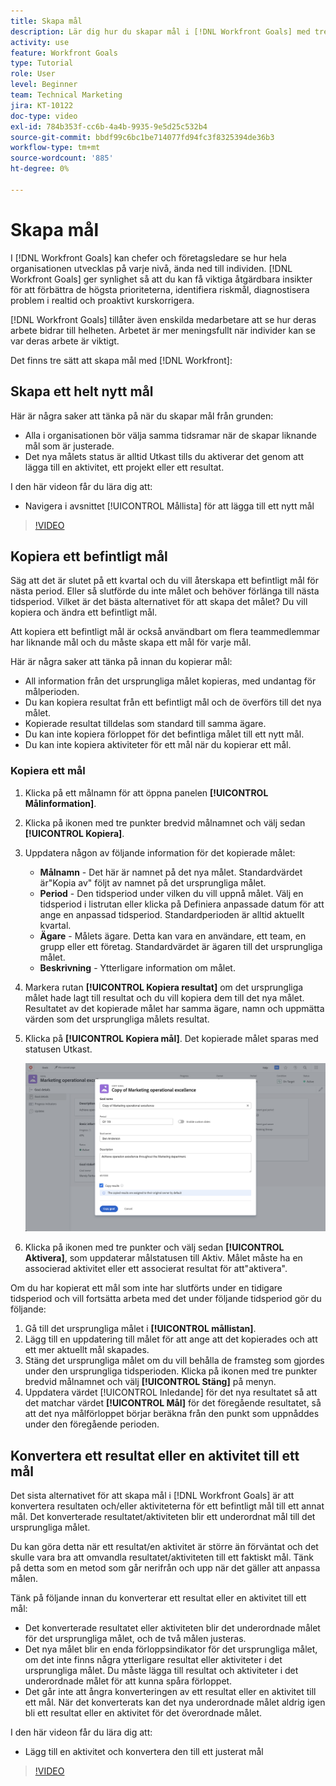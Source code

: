 ```yaml
---
title: Skapa mål
description: Lär dig hur du skapar mål i [!DNL Workfront Goals] med tre olika alternativ.
activity: use
feature: Workfront Goals
type: Tutorial
role: User
level: Beginner
team: Technical Marketing
jira: KT-10122
doc-type: video
exl-id: 784b353f-cc6b-4a4b-9935-9e5d25c532b4
source-git-commit: bbdf99c6bc1be714077fd94fc3f8325394de36b3
workflow-type: tm+mt
source-wordcount: '885'
ht-degree: 0%

---
```


# Skapa mål

I [!DNL Workfront Goals] kan chefer och företagsledare se hur hela organisationen utvecklas på varje nivå, ända ned till individen. [!DNL Workfront Goals] ger synlighet så att du kan få viktiga åtgärdbara insikter för att förbättra de högsta prioriteterna, identifiera riskmål, diagnostisera problem i realtid och proaktivt kurskorrigera.

[!DNL Workfront Goals] tillåter även enskilda medarbetare att se hur deras arbete bidrar till helheten. Arbetet är mer meningsfullt när individer kan se var deras arbete är viktigt.

Det finns tre sätt att skapa mål med [!DNL Workfront]:

## Skapa ett helt nytt mål

Här är några saker att tänka på när du skapar mål från grunden:

* Alla i organisationen bör välja samma tidsramar när de skapar liknande mål som är justerade.
* Det nya målets status är alltid Utkast tills du aktiverar det genom att lägga till en aktivitet, ett projekt eller ett resultat.

I den här videon får du lära dig att:

* Navigera i avsnittet [!UICONTROL Mållista] för att lägga till ett nytt mål

>[!VIDEO](https://video.tv.adobe.com/v/335191/?quality=12&learn=on&enablevpops=1)

## Kopiera ett befintligt mål

Säg att det är slutet på ett kvartal och du vill återskapa ett befintligt mål för nästa period. Eller så slutförde du inte målet och behöver förlänga till nästa tidsperiod. Vilket är det bästa alternativet för att skapa det målet? Du vill kopiera och ändra ett befintligt mål.

Att kopiera ett befintligt mål är också användbart om flera teammedlemmar har liknande mål och du måste skapa ett mål för varje mål.

Här är några saker att tänka på innan du kopierar mål:

* All information från det ursprungliga målet kopieras, med undantag för målperioden.
* Du kan kopiera resultat från ett befintligt mål och de överförs till det nya målet.
* Kopierade resultat tilldelas som standard till samma ägare.
* Du kan inte kopiera förloppet för det befintliga målet till ett nytt mål.
* Du kan inte kopiera aktiviteter för ett mål när du kopierar ett mål.

### Kopiera ett mål

1. Klicka på ett målnamn för att öppna panelen **[!UICONTROL Målinformation]**.
1. Klicka på ikonen med tre punkter bredvid målnamnet och välj sedan **[!UICONTROL Kopiera]**.
1. Uppdatera någon av följande information för det kopierade målet:
   * **Målnamn** - Det här är namnet på det nya målet. Standardvärdet är&quot;Kopia av&quot; följt av namnet på det ursprungliga målet.
   * **Period** - Den tidsperiod under vilken du vill uppnå målet. Välj en tidsperiod i listrutan eller klicka på Definiera anpassade datum för att ange en anpassad tidsperiod. Standardperioden är alltid aktuellt kvartal.
   * **Ägare** - Målets ägare. Detta kan vara en användare, ett team, en grupp eller ett företag. Standardvärdet är ägaren till det ursprungliga målet.
   * **Beskrivning** - Ytterligare information om målet.

1. Markera rutan **[!UICONTROL Kopiera resultat]** om det ursprungliga målet hade lagt till resultat och du vill kopiera dem till det nya målet. Resultatet av det kopierade målet har samma ägare, namn och uppmätta värden som det ursprungliga målets resultat.

1. Klicka på **[!UICONTROL Kopiera mål]**. Det kopierade målet sparas med statusen Utkast.

   ![En bild av panelen [!UICONTROL Målinformation] i [!DNL Workfront Goals] med alternativet [!UICONTROL Kopiera]](assets/03-workfront-goals-copy-a-goal.png)

1. Klicka på ikonen med tre punkter och välj sedan **[!UICONTROL Aktivera]**, som uppdaterar målstatusen till Aktiv. Målet måste ha en associerad aktivitet eller ett associerat resultat för att&quot;aktivera&quot;.

Om du har kopierat ett mål som inte har slutförts under en tidigare tidsperiod och vill fortsätta arbeta med det under följande tidsperiod gör du följande:

1. Gå till det ursprungliga målet i **[!UICONTROL mållistan]**.
1. Lägg till en uppdatering till målet för att ange att det kopierades och att ett mer aktuellt mål skapades.
1. Stäng det ursprungliga målet om du vill behålla de framsteg som gjordes under den ursprungliga tidsperioden. Klicka på ikonen med tre punkter bredvid målnamnet och välj **[!UICONTROL Stäng]** på menyn.
1. Uppdatera värdet [!UICONTROL Inledande] för det nya resultatet så att det matchar värdet **[!UICONTROL Mål]** för det föregående resultatet, så att det nya målförloppet börjar beräkna från den punkt som uppnåddes under den föregående perioden.

## Konvertera ett resultat eller en aktivitet till ett mål

Det sista alternativet för att skapa mål i [!DNL Workfront Goals] är att konvertera resultaten och/eller aktiviteterna för ett befintligt mål till ett annat mål. Det konverterade resultatet/aktiviteten blir ett underordnat mål till det ursprungliga målet.

Du kan göra detta när ett resultat/en aktivitet är större än förväntat och det skulle vara bra att omvandla resultatet/aktiviteten till ett faktiskt mål. Tänk på detta som en metod som går nerifrån och upp när det gäller att anpassa målen.

Tänk på följande innan du konverterar ett resultat eller en aktivitet till ett mål:

* Det konverterade resultatet eller aktiviteten blir det underordnade målet för det ursprungliga målet, och de två målen justeras.
* Det nya målet blir en enda förloppsindikator för det ursprungliga målet, om det inte finns några ytterligare resultat eller aktiviteter i det ursprungliga målet. Du måste lägga till resultat och aktiviteter i det underordnade målet för att kunna spåra förloppet.
* Det går inte att ångra konverteringen av ett resultat eller en aktivitet till ett mål. När det konverterats kan det nya underordnade målet aldrig igen bli ett resultat eller en aktivitet för det överordnade målet.

I den här videon får du lära dig att:

* Lägg till en aktivitet och konvertera den till ett justerat mål

>[!VIDEO](https://video.tv.adobe.com/v/335192/?quality=12&learn=on&enablevpops=1)

